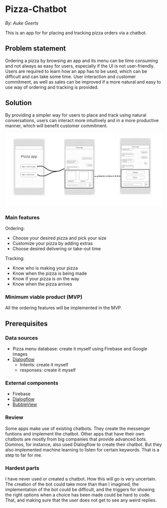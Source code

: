 # Pizza-Chatbot
<em>By: Auke Geerts</em>

This is an app for for placing and tracking pizza orders via a chatbot.

## Problem statement
Ordering a pizza by browsing an app and its menu can be time consuming and not always as easy for users, especially if the UI is not user-friendly. Users are required to learn how an app has to be used, which can be difficult and can take some time. User interaction and customer commitment, as well as sales can be improved if a more natural and easy to use way of ordering and tracking is provided.

## Solution
By providing a simpler way for users to place and track using natural conversations, users can interact more intuitively and in a more productive manner, which will benefit customer commitment.

![Sketch](/doc/sketch.jpg)

### Main features
Ordering:
- Choose your desired pizza and pick your size
- Customize your pizza by adding extras
- Choose desired delivering or take-out time

Tracking:
- Know who is making your pizza 
- Know when the pizza is being made
- Know if your pizza is on the way
- Know when the pizza arrives

### Minimum viable product (MVP)
All the ordering features will be implemented in the MVP.

## Prerequisites
### Data sources
- Pizza menu database: create it myself using Firebase and Google images
- [Dialogflow](https://dialogflow.com/)
  - Intents: create it myself 
  - responses: create it myself
  
### External components
- Firebase
- [Dialogflow](https://dialogflow.com/)
- [BubbleView](https://github.com/lguipeng/BubbleView)

### Review
Some apps make use of existing chatbots. They create the messenger funtions and implement the chatbot.
Other apps that have their own chatbots are mostly from big companies that provide advanced bots.
Dominos, for instance, also used Dialogflow to create their chatbot. But they also implemented machine learning to listen for certain keywords. That is a step to far for me.

### Hardest parts
I have never used or created a chatbot. How this will go is very uncertain. The creation of the bot could take more than than I imagined, the implementation of the bot could be difficult, and the triggers for showing the right options when a choice has been made could be hard to code. That, and making sure that the user does not get to see any weird replies.
